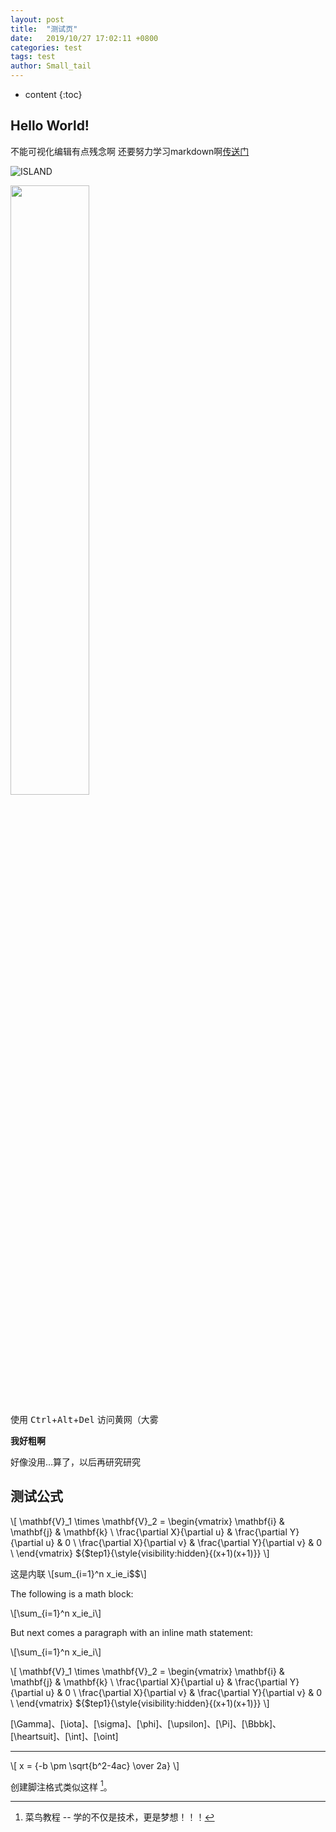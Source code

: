 ```yaml
---
layout: post
title:  "测试页"
date:   2019/10/27 17:02:11 +0800
categories: test
tags: test
author: Small_tail
---
```


* content
{:toc}


## Hello World! 

不能可视化编辑有点残念啊
还要努力学习markdown啊[传送门](https://www.runoob.com/markdown/md-tutorial.html)




![ISLAND](https://i.loli.net/2019/10/03/AMaJDk6sXqiHIBY.jpg "Island")

<img src="https://i.loli.net/2019/10/03/AMaJDk6sXqiHIBY.jpg" width="50%">

使用 <kbd>Ctrl</kbd>+<kbd>Alt</kbd>+<kbd>Del</kbd> 访问黄网（大雾

**我好粗啊**  

好像没用…算了，以后再研究研究  
## 测试公式  


\\[
\mathbf{V}_1 \times \mathbf{V}_2 =  \begin{vmatrix} 
\mathbf{i} & \mathbf{j} & \mathbf{k} \\
\frac{\partial X}{\partial u} &  \frac{\partial Y}{\partial u} & 0 \\
\frac{\partial X}{\partial v} &  \frac{\partial Y}{\partial v} & 0 \\
\end{vmatrix}
${$tep1}{\style{visibility:hidden}{(x+1)(x+1)}}
\\]


这是内联 \\[sum_{i=1}^n x_ie_i$$\\]

The following is a math block:

\\[\sum_{i=1}^n x_ie_i\\]

But next comes a paragraph with an inline math statement:

\\[\sum_{i=1}^n x_ie_i\\]

\\[
\mathbf{V}_1 \times \mathbf{V}_2 =  \begin{vmatrix} 
\mathbf{i} & \mathbf{j} & \mathbf{k} \\
\frac{\partial X}{\partial u} &  \frac{\partial Y}{\partial u} & 0 \\
\frac{\partial X}{\partial v} &  \frac{\partial Y}{\partial v} & 0 \\
\end{vmatrix}
${$tep1}{\style{visibility:hidden}{(x+1)(x+1)}}
\\]

\[\Gamma\]、\[\iota\]、\[\sigma\]、\[\phi\]、\[\upsilon\]、\[\Pi\]、\[\Bbbk\]、\[\heartsuit\]、\[\int\]、\[\oint\]  

---

\\[ x = {-b \pm \sqrt{b^2-4ac} \over 2a} \\]

创建脚注格式类似这样 [^RUNOOB]。

[^RUNOOB]: 菜鸟教程 -- 学的不仅是技术，更是梦想！！！

